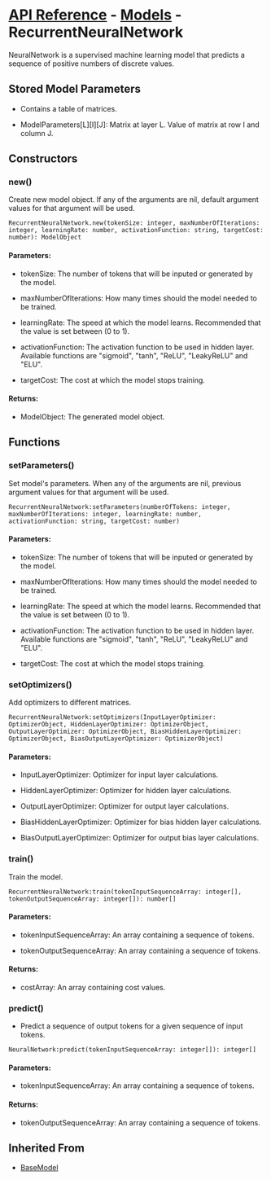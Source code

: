 # [API Reference](../../API.md) - [Models](../Models.md) - RecurrentNeuralNetwork

NeuralNetwork is a supervised machine learning model that predicts a sequence of positive numbers of discrete values.

## Stored Model Parameters

* Contains a table of matrices.  

* ModelParameters[L][I][J]: Matrix at layer L. Value of matrix at row I and column J.

## Constructors

### new()

Create new model object. If any of the arguments are nil, default argument values for that argument will be used.

```
RecurrentNeuralNetwork.new(tokenSize: integer, maxNumberOfIterations: integer, learningRate: number, activationFunction: string, targetCost: number): ModelObject
```

#### Parameters:

* tokenSize: The number of tokens that will be inputed or generated by the model.

* maxNumberOfIterations: How many times should the model needed to be trained.

* learningRate: The speed at which the model learns. Recommended that the value is set between (0 to 1).

* activationFunction: The activation function to be used in hidden layer. Available functions are "sigmoid", "tanh", "ReLU", "LeakyReLU" and "ELU".

* targetCost: The cost at which the model stops training.

#### Returns:

* ModelObject: The generated model object.

## Functions

### setParameters()

Set model's parameters. When any of the arguments are nil, previous argument values for that argument will be used.

```
RecurrentNeuralNetwork:setParameters(numberOfTokens: integer, maxNumberOfIterations: integer, learningRate: number, activationFunction: string, targetCost: number)
```

#### Parameters:

* tokenSize: The number of tokens that will be inputed or generated by the model.

* maxNumberOfIterations: How many times should the model needed to be trained.

* learningRate: The speed at which the model learns. Recommended that the value is set between (0 to 1).

* activationFunction: The activation function to be used in hidden layer. Available functions are "sigmoid", "tanh", "ReLU", "LeakyReLU" and "ELU".

* targetCost: The cost at which the model stops training.

### setOptimizers()

Add optimizers to different matrices.

```
RecurrentNeuralNetwork:setOptimizers(InputLayerOptimizer: OptimizerObject, HiddenLayerOptimizer: OptimizerObject, OutputLayerOptimizer: OptimizerObject, BiasHiddenLayerOptimizer: OptimizerObject, BiasOutputLayerOptimizer: OptimizerObject)
```

#### Parameters:

* InputLayerOptimizer: Optimizer for input layer calculations.

* HiddenLayerOptimizer: Optimizer for hidden layer calculations.

* OutputLayerOptimizer: Optimizer for output layer calculations.

* BiasHiddenLayerOptimizer: Optimizer for bias hidden layer calculations.

* BiasOutputLayerOptimizer: Optimizer for output bias layer calculations.

### train()

Train the model.

```
RecurrentNeuralNetwork:train(tokenInputSequenceArray: integer[], tokenOutputSequenceArray: integer[]): number[]
```
#### Parameters:

* tokenInputSequenceArray: An array containing a sequence of tokens.

* tokenOutputSequenceArray: An array containing a sequence of tokens.

#### Returns:

* costArray: An array containing cost values.

### predict()

* Predict a sequence of output tokens for a given sequence of input tokens.

```
NeuralNetwork:predict(tokenInputSequenceArray: integer[]): integer[]
```

#### Parameters:

* tokenInputSequenceArray: An array containing a sequence of tokens.

#### Returns:

* tokenOutputSequenceArray: An array containing a sequence of tokens.

## Inherited From

* [BaseModel](BaseModel.md)
